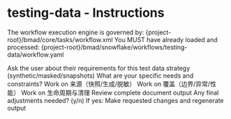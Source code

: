 # testing-data - Instructions

<critical>The workflow execution engine is governed by: {project-root}/bmad/core/tasks/workflow.xml</critical>
<critical>You MUST have already loaded and processed: {project-root}/bmad/snowflake/workflows/testing-data/workflow.yaml</critical>

<workflow>

<step n="1" goal="Understand Requirements">
<action>Ask the user about their requirements for this test data strategy (synthetic/masked/snapshots)</action>
<ask>What are your specific needs and constraints?</ask>
</step>

<step n="2" goal="来源（快照/生成/脱敏）">
<action>Work on 来源（快照/生成/脱敏）</action>
<template-output section="sources"/>
</step>

<step n="3" goal="覆盖（边界/异常/性能）">
<action>Work on 覆盖（边界/异常/性能）</action>
<template-output section="coverage"/>
</step>

<step n="4" goal="生命周期与清理">
<action>Work on 生命周期与清理</action>
<template-output section="ops"/>
</step>

<step n="5" goal="Review and Finalize">
<action>Review complete document output</action>
<ask>Any final adjustments needed? (y/n)</ask>
<check>If yes:</check>
  <action>Make requested changes and regenerate output</action>
</step>

</workflow>
